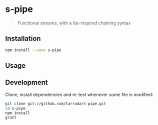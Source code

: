 # s-pipe

> Functional streams, with a list-inspired chaining syntax

## Installation

```sh
npm install --save s-pipe
```

## Usage

## Development

Clone, install dependencies and re-test whenever some file is modified:

```sh
git clone git://github.com/tarruda/s-pipe.git
cd s-pipe
npm install
grunt
```
